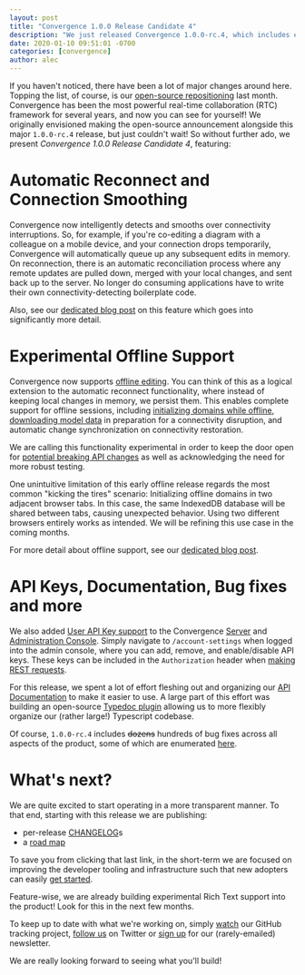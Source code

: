 ```yaml
---
layout: post
title: "Convergence 1.0.0 Release Candidate 4"
description: "We just released Convergence 1.0.0-rc.4, which includes eight months (!) of updates across all aspects of the product."
date: 2020-01-10 09:51:01 -0700
categories: [convergence]
author: alec
---
```

If you haven't noticed, there have been a lot of major changes around here. Topping the list, of course, is our [open-source repositioning](/blog/2019/11/convergence-is-now-open-source/) last month.  Convergence has been the most powerful real-time collaboration (RTC) framework for several years, and now you can see for yourself!  We originally envisioned making the open-source announcement alongside this major `1.0.0-rc.4` release, but just couldn't wait! So without further ado, we present *Convergence 1.0.0 Release Candidate 4*, featuring:

# Automatic Reconnect and Connection Smoothing

Convergence now intelligently detects and smooths over connectivity interruptions.  So, for example, if you're co-editing a diagram with a colleague on a mobile device, and your connection drops temporarily, Convergence will automatically queue up any subsequent edits in memory.  On reconnection, there is an automatic reconciliation process where any remote updates are pulled down, merged with your local changes, and sent back up to the server.  No longer do consuming applications have to write their own connectivity-detecting boilerplate code.

Also, see our [dedicated blog post](/blog/2020/01/new-features-offline-support-and-connection-smoothing/) on this feature which goes into significantly more detail.

# Experimental Offline Support

Convergence now supports [offline editing](https://docs.convergence.io/guide/offline/overview.html).  You can think of this as a logical extension to the automatic reconnect functionality, where instead of keeping local changes in memory, we persist them.  This enables complete support for offline sessions, including [initializing domains while offline](https://docs.convergence.io/js-api/classes/convergencedomain.html#initializeoffline), [downloading model data](https://docs.convergence.io/js-api/classes/real_time_data.modelservice.html#subscribeoffline) in preparation for a connectivity disruption, and automatic change synchronization on connectivity restoration. 

We are calling this functionality experimental in order to keep the door open for [potential breaking API changes](https://docs.convergence.io/guide/offline/overview.html#Limitations) as well as acknowledging the need for more robust testing.  

One unintuitive limitation of this early offline release regards the most common "kicking the tires" scenario: Initializing offline domains in two adjacent browser tabs.  In this case, the same IndexedDB database will be shared between tabs, causing unexpected behavior.  Using two different browsers entirely works as intended. We will be refining this use case in the coming months.

For more detail about offline support, see our [dedicated blog post](/blog/2020/01/new-features-offline-support-and-connection-smoothing/).

# API Keys, Documentation, Bug fixes and more

We also added [User API Key support](https://github.com/convergencelabs/convergence-project/issues/8) to the Convergence [Server](https://github.com/convergencelabs/convergence-server) and [Administration Console](https://github.com/convergencelabs/convergence-admin-console). Simply navigate to `/account-settings` when logged into the admin console, where you can add, remove, and enable/disable API keys. These keys can be included in the `Authorization` header when [making REST requests](https://docs.convergence.io/guide/rest-api/authentication.html).

For this release, we spent a lot of effort fleshing out and organizing our [API Documentation](https://docs.convergence.io/js-api/index.html) to make it easier to use. A large part of this effort was building an open-source [Typedoc plugin](https://github.com/convergencelabs/typedoc-plugin-custom-modules) allowing us to more flexibly organize our (rather large!) Typescript codebase.

Of course, `1.0.0-rc.4` includes ~~dozens~~ hundreds of bug fixes across all aspects of the product, some of which are enumerated [here](https://github.com/convergencelabs/convergence-project/milestone/2?closed=1).

# What's next?

We are quite excited to start operating in a more transparent manner.  To that end, starting with this release we are publishing:

- per-release [CHANGELOG](https://github.com/convergencelabs/convergence-project/wiki/CHANGELOG)s
- a [road map](https://github.com/convergencelabs/convergence-project/wiki/Convergence-Road-Map)

To save you from clicking that last link, in the short-term we are focused on improving the developer tooling and infrastructure such that new adopters can easily [get started](https://convergence.io/quickstart/).

Feature-wise, we are already building experimental Rich Text support into the product! Look for this in the next few months.

To keep up to date with what we're working on, simply [watch](https://github.com/convergencelabs/convergence-project) our GitHub tracking project, [follow us](https://twitter.com/ConvergenceTeam) on Twitter or [sign up](https://www.getdrip.com/forms/62786386/submissions) for our (rarely-emailed) newsletter.

We are really looking forward to seeing what you'll build!
